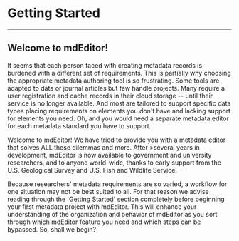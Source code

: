 # Getting Started

---

## Welcome to mdEditor!

It seems that each person faced with creating metadata records is burdened with a different set of requirements. This is partially why choosing the appropriate metadata authoring tool is so frustrating. Some tools are adapted to data or journal articles but few handle projects. Many require a user registration and cache records in their cloud storage -- until their service is no longer available. And most are tailored to support specific data types placing requirements on elements you don't have and lacking support for elements you need. Oh, and you would need a separate metadata editor for each metadata standard you have to support.

Welcome to mdEditor! We have tried to provide you with a metadata editor that solves ALL these dilemmas and more. After &gt;several years in development, mdEditor is now available to government and university researchers~~,~~ and to anyone world-wide, thanks to early support from the U.S. Geological Survey and U.S. Fish and Wildlife Service.

Because researchers' metadata requirements are so varied, a workflow for one situation may not be best suited to all. For that reason we advise reading through the 'Getting Started' section completely before beginning your first metadata project with mdEditor. This will enhance your understanding of the organization and behavior of mdEditor as you sort through which mdEditor feature you need and which steps can be bypassed. So, shall we begin?

